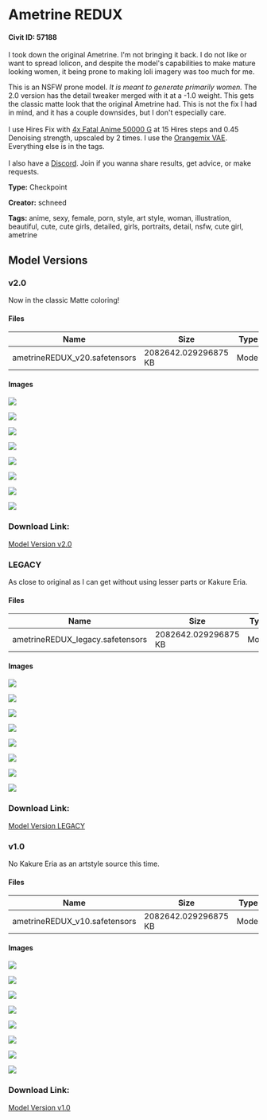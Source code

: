 # Ametrine REDUX

#### Civit ID: 57188

<p>I took down the original Ametrine. I'm not bringing it back. I do not like or want to spread lolicon, and despite the model's capabilities to make mature looking women, it being prone to making loli imagery was too much for me. <br /></p><p>This is an NSFW prone model. <em>It is meant to generate primarily women. </em>The 2.0 version has the detail tweaker merged with it at a -1.0 weight. This gets the classic matte look that the original Ametrine had. This is not the fix I had in mind, and it has a couple downsides, but I don't especially care.<br /><br />I use Hires Fix with <a target="_blank" rel="ugc" href="https://mega.nz/file/wZQhgBiZ#SWkyqjzFHtnomZNpK1NGAa73rBGt7mnjn83dfVDChVg">4x Fatal Anime 50000 G</a> at 15 Hires steps and 0.45 Denoising strength, upscaled by 2 times. I use the <a target="_blank" rel="ugc" href="https://huggingface.co/WarriorMama777/OrangeMixs/tree/main/VAEs">Orangemix VAE</a>. Everything else is in the tags.<br /><br />I also have a <a target="_blank" rel="ugc" href="https://discord.gg/g9xv69mAeB">Discord</a>. Join if you wanna share results, get advice, or make requests.</p>

**Type:** Checkpoint

**Creator:** schneed

**Tags:** anime, sexy, female, porn, style, art style, woman, illustration, beautiful, cute, cute girls, detailed, girls, portraits, detail, nsfw, cute girl, ametrine

## Model Versions

### v2.0

<p>Now in the classic Matte coloring!</p>

#### Files

| Name | Size | Type | Format | Download Url | AutoV1 | AutoV2 | SHA256 | CRC32 | BLAKE3 |
| --- | --- | --- | --- | --- | --- | --- | --- | --- | --- |
| ametrineREDUX_v20.safetensors | 2082642.029296875 KB | Model | SafeTensor | https://civitai.com/api/download/models/75492 | 8BFE113E | 49FAD5ACE5 | 49FAD5ACE56ED9A895A051C5985877E9B017967252F0DB26D31B527CE5F8EFCD | D7E732E4 | 81D4072DDD656BD2FAB64453B7A9B7FCC8E38FB6C0358715AB6FD163192F1E01 |

#### Images

<p><img src="https://image.civitai.com/xG1nkqKTMzGDvpLrqFT7WA/b7bb247c-eee7-4a3a-867f-8760a414fd5d/width=450/844515.jpeg" /></p>

<p><img src="https://image.civitai.com/xG1nkqKTMzGDvpLrqFT7WA/153e2d33-fe54-49b5-9111-8f881297b28e/width=450/844522.jpeg" /></p>

<p><img src="https://image.civitai.com/xG1nkqKTMzGDvpLrqFT7WA/ed0aeb7b-0480-4f5d-8740-23aa518ebf1c/width=450/844516.jpeg" /></p>

<p><img src="https://image.civitai.com/xG1nkqKTMzGDvpLrqFT7WA/d17ab0c4-cb7d-4140-b90b-1b0d04e8fbbb/width=450/844517.jpeg" /></p>

<p><img src="https://image.civitai.com/xG1nkqKTMzGDvpLrqFT7WA/0106d109-3498-4cc1-87ed-c483e65b9b1c/width=450/844518.jpeg" /></p>

<p><img src="https://image.civitai.com/xG1nkqKTMzGDvpLrqFT7WA/04158352-2be2-456a-9c40-c12a5601719a/width=450/844519.jpeg" /></p>

<p><img src="https://image.civitai.com/xG1nkqKTMzGDvpLrqFT7WA/ead52834-40a9-4352-b053-c6c76df76e20/width=450/844520.jpeg" /></p>

<p><img src="https://image.civitai.com/xG1nkqKTMzGDvpLrqFT7WA/39687a04-16c4-46c8-8f6b-4b51e0a47072/width=450/844521.jpeg" /></p>

### Download Link:

[Model Version v2.0](https://civitai.com/api/download/models/75492)

### LEGACY

<p>As close to original as I can get without using lesser parts or Kakure Eria. </p>

#### Files

| Name | Size | Type | Format | Download Url | AutoV1 | AutoV2 | SHA256 | CRC32 | BLAKE3 |
| --- | --- | --- | --- | --- | --- | --- | --- | --- | --- |
| ametrineREDUX_legacy.safetensors | 2082642.029296875 KB | Model | SafeTensor | https://civitai.com/api/download/models/63283 | 23E4B09E | 7A4735D85E | 7A4735D85E10394C349438D91CCC6C22A816974D2DE2C1E0D61EBCC5A5CA427F | 9FAEA494 | 0FDADC15204F0DC45F7674E312F1B1B1DECF3A9A2EFBF3AD097C4924C4F68421 |

#### Images

<p><img src="https://image.civitai.com/xG1nkqKTMzGDvpLrqFT7WA/bf72981e-b93a-424c-adc5-dcf75b40a06e/width=450/698386.jpeg" /></p>

<p><img src="https://image.civitai.com/xG1nkqKTMzGDvpLrqFT7WA/71985c3c-46d8-42a7-902f-d67e478bc905/width=450/698390.jpeg" /></p>

<p><img src="https://image.civitai.com/xG1nkqKTMzGDvpLrqFT7WA/48640c94-d203-45c7-97d1-db09df78aa35/width=450/698385.jpeg" /></p>

<p><img src="https://image.civitai.com/xG1nkqKTMzGDvpLrqFT7WA/c80de86b-2efe-4209-8d65-15332c977a12/width=450/698384.jpeg" /></p>

<p><img src="https://image.civitai.com/xG1nkqKTMzGDvpLrqFT7WA/be7fc5bf-fe7b-4fe4-9966-b2a1e09835ca/width=450/698391.jpeg" /></p>

<p><img src="https://image.civitai.com/xG1nkqKTMzGDvpLrqFT7WA/bce40ddb-d174-455a-90e1-31ffbcb66f95/width=450/698388.jpeg" /></p>

<p><img src="https://image.civitai.com/xG1nkqKTMzGDvpLrqFT7WA/350e7413-4447-4931-acb6-ba6e6d2b58e8/width=450/698389.jpeg" /></p>

<p><img src="https://image.civitai.com/xG1nkqKTMzGDvpLrqFT7WA/fe925571-71d1-47bc-9d07-b431d4104808/width=450/698387.jpeg" /></p>

### Download Link:

[Model Version LEGACY](https://civitai.com/api/download/models/63283)

### v1.0

<p>No Kakure Eria as an artstyle source this time.</p>

#### Files

| Name | Size | Type | Format | Download Url | AutoV1 | AutoV2 | SHA256 | CRC32 | BLAKE3 |
| --- | --- | --- | --- | --- | --- | --- | --- | --- | --- |
| ametrineREDUX_v10.safetensors | 2082642.029296875 KB | Model | SafeTensor | https://civitai.com/api/download/models/61601 | 8BFE113E | C35BBE2214 | C35BBE22144FDA12F3FF43E1DA9B85F96BCB6E37687B07399DE8B495F8B3FC41 | AD284DE9 | F8C59758E8ED3C20479249E92E69B0F9A76EB274C688559591B7599AC6A0C4C1 |

#### Images

<p><img src="https://image.civitai.com/xG1nkqKTMzGDvpLrqFT7WA/4aedb175-3b91-44e8-a125-76f0b56fce8e/width=450/676193.jpeg" /></p>

<p><img src="https://image.civitai.com/xG1nkqKTMzGDvpLrqFT7WA/a88a90e3-781c-4c53-b303-168428c1553e/width=450/676190.jpeg" /></p>

<p><img src="https://image.civitai.com/xG1nkqKTMzGDvpLrqFT7WA/2c379233-a84e-4ea5-8af1-b5270d09fdee/width=450/676191.jpeg" /></p>

<p><img src="https://image.civitai.com/xG1nkqKTMzGDvpLrqFT7WA/27c479dd-c0bb-47aa-a581-eb2ebfc6339f/width=450/676197.jpeg" /></p>

<p><img src="https://image.civitai.com/xG1nkqKTMzGDvpLrqFT7WA/dc6a7e43-34ed-4a81-b93e-3a4d8b090f68/width=450/676194.jpeg" /></p>

<p><img src="https://image.civitai.com/xG1nkqKTMzGDvpLrqFT7WA/32142743-9ff0-4cf8-a8d2-40180f3729db/width=450/676192.jpeg" /></p>

<p><img src="https://image.civitai.com/xG1nkqKTMzGDvpLrqFT7WA/054ff66a-ee8e-4a28-8108-699e84d2365a/width=450/676195.jpeg" /></p>

<p><img src="https://image.civitai.com/xG1nkqKTMzGDvpLrqFT7WA/9480431f-fca7-44e4-91aa-16d1dd562b37/width=450/676196.jpeg" /></p>

### Download Link:

[Model Version v1.0](https://civitai.com/api/download/models/61601)

